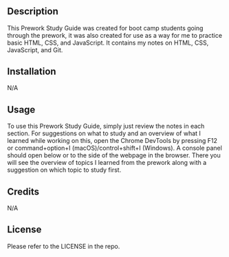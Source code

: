 # <Your-Project-Title>

## Description

This Prework Study Guide was created for boot camp students going through the prework, it was also created for use as a way for me to practice basic HTML, CSS, and JavaScript. It contains my notes on HTML, CSS, JavaScript, and Git.

## Installation

N/A

## Usage

To use this Prework Study Guide, simply just review the notes in each section. For suggestions on what to study and an overview of what I learned while working on this, open the Chrome DevTools by pressing F12 or command+option+I (macOS)/control+shift+I (Windows). A console panel should open below or to the side of the webpage in the browser. There you will see the overview of topics I learned from the prework along with a suggestion on which topic to study first.

## Credits

N/A

## License

Please refer to the LICENSE in the repo.